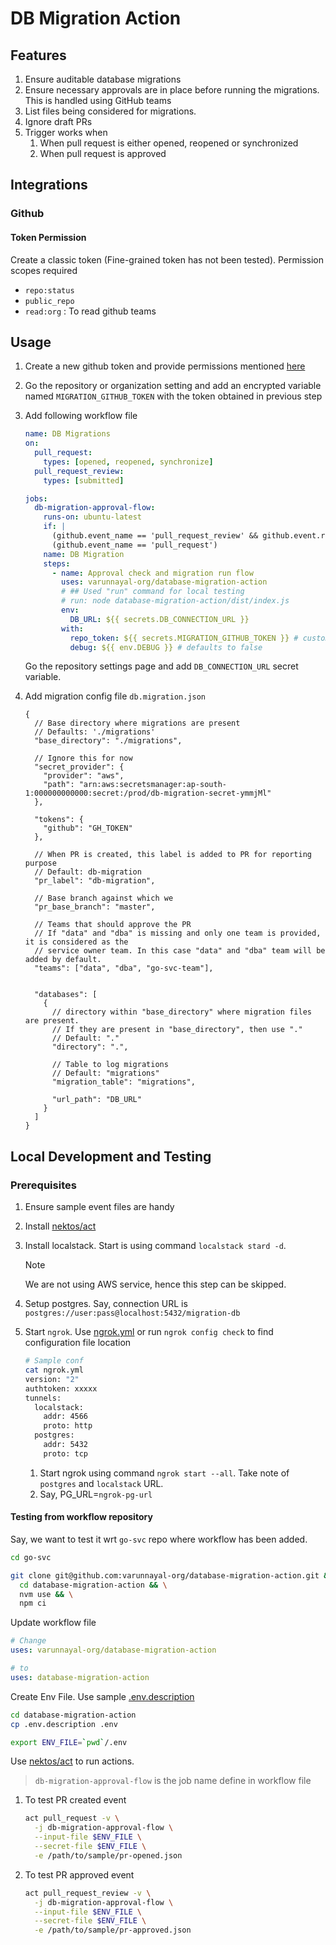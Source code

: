 # DB Migration Action

## Features

1. Ensure auditable database migrations
1. Ensure necessary approvals are in place before running the migrations. This is handled using GitHub teams
1. List files being considered for migrations.
1. Ignore draft PRs
1. Trigger works when
   1. When pull request is either opened, reopened or synchronized
   2. When pull request is approved

## Integrations

### Github

#### Token Permission

Create a classic token (Fine-grained token has not been tested). Permission scopes required

- `repo:status`
- `public_repo`
- `read:org` : To read github teams

## Usage

1. Create a new github token and provide permissions mentioned [here](#token-permission)
1. Go the repository or organization setting and add an encrypted variable named `MIGRATION_GITHUB_TOKEN` with the token obtained in previous step
1. Add following workflow file

    <!-- TODO: Update if block and runs-on and uses and remove aws_* keys -->
    ```yml
    name: DB Migrations
    on:
      pull_request:
        types: [opened, reopened, synchronize]
      pull_request_review:
        types: [submitted]

    jobs:
      db-migration-approval-flow:
        runs-on: ubuntu-latest
        if: |
          (github.event_name == 'pull_request_review' && github.event.review.state == 'approved') ||
          (github.event_name == 'pull_request')
        name: DB Migration
        steps:
          - name: Approval check and migration run flow
            uses: varunnayal-org/database-migration-action
            # ## Used "run" command for local testing
            # run: node database-migration-action/dist/index.js
            env:
              DB_URL: ${{ secrets.DB_CONNECTION_URL }}
            with:
              repo_token: ${{ secrets.MIGRATION_GITHUB_TOKEN }} # custom repo token
              debug: ${{ env.DEBUG }} # defaults to false
    ```

    Go the repository settings page and add `DB_CONNECTION_URL` secret variable.

1. Add migration config file `db.migration.json`
    ```jsonc
    {
      // Base directory where migrations are present
      // Defaults: './migrations'
      "base_directory": "./migrations",

      // Ignore this for now
      "secret_provider": {
        "provider": "aws",
        "path": "arn:aws:secretsmanager:ap-south-1:000000000000:secret:/prod/db-migration-secret-ymmjMl"
      },

      "tokens": {
        "github": "GH_TOKEN"
      },

      // When PR is created, this label is added to PR for reporting purpose
      // Default: db-migration
      "pr_label": "db-migration",

      // Base branch against which we
      "pr_base_branch": "master",

      // Teams that should approve the PR
      // If "data" and "dba" is missing and only one team is provided, it is considered as the
      // service owner team. In this case "data" and "dba" team will be added by default.
      "teams": ["data", "dba", "go-svc-team"],


      "databases": [
        {
          // directory within "base_directory" where migration files are present.
          // If they are present in "base_directory", then use "."
          // Default: "."
          "directory": ".",

          // Table to log migrations
          // Default: "migrations"
          "migration_table": "migrations",

          "url_path": "DB_URL"
        }
      ]
    }

    ```

## Local Development and Testing

### Prerequisites

1. Ensure sample event files are handy
1. Install [nektos/act](https://github.com/nektos/act)
1. Install localstack. Start is using command `localstack stard -d`.
    > [!NOTE]
    > We are not using AWS service, hence this step can be skipped.
1. Setup postgres. Say, connection URL is `postgres://user:pass@localhost:5432/migration-db`
1. Start `ngrok`. Use [ngrok.yml](https://ngrok.com/docs/agent/config/) or run `ngrok config check` to find configuration file location

    ```sh
    # Sample conf
    cat ngrok.yml
    version: "2"
    authtoken: xxxxx
    tunnels:
      localstack:
        addr: 4566
        proto: http
      postgres:
        addr: 5432
        proto: tcp
    ```

   1. Start ngrok using command `ngrok start --all`. Take note of `postgres` and `localstack` URL.
   2. Say, PG_URL=`ngrok-pg-url`

#### Testing from workflow repository

Say, we want to test it wrt `go-svc` repo where workflow has been added.

```sh
cd go-svc

git clone git@github.com:varunnayal-org/database-migration-action.git && \
  cd database-migration-action && \
  nvm use && \
  npm ci
```

Update workflow file

```yml
# Change
uses: varunnayal-org/database-migration-action

# to
uses: database-migration-action
```

Create Env File. Use sample [.env.description](./.env.description)

```sh
cd database-migration-action
cp .env.description .env

export ENV_FILE=`pwd`/.env
```

Use [nektos/act](https://github.com/nektos/act) to run actions.

> `db-migration-approval-flow` is the job name define in workflow file

1. To test PR created event

    ```sh
    act pull_request -v \
      -j db-migration-approval-flow \
      --input-file $ENV_FILE \
      --secret-file $ENV_FILE \
      -e /path/to/sample/pr-opened.json
    ```

1. To test PR approved event

    ```sh
    act pull_request_review -v \
      -j db-migration-approval-flow \
      --input-file $ENV_FILE \
      --secret-file $ENV_FILE \
      -e /path/to/sample/pr-approved.json
    ```
